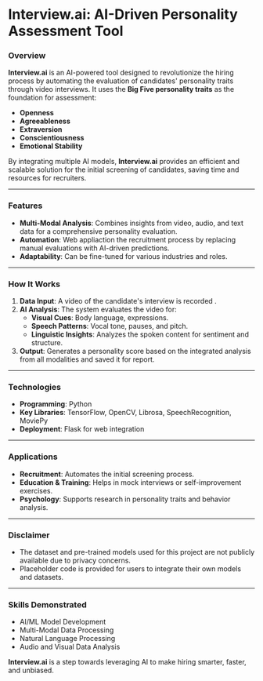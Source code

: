 # Interview.ai: AI-Driven Personality Assessment Tool  

### Overview  
**Interview.ai** is an AI-powered tool designed to revolutionize the hiring process by automating the evaluation of candidates' personality traits through video interviews. It uses the **Big Five personality traits** as the foundation for assessment:  
- **Openness**  
- **Agreeableness**  
- **Extraversion**  
- **Conscientiousness**  
- **Emotional Stability**  

By integrating multiple AI models, **Interview.ai** provides an efficient and scalable solution for the initial screening of candidates, saving time and resources for recruiters.

---

### Features  
- **Multi-Modal Analysis**: Combines insights from video, audio, and text data for a comprehensive personality evaluation.  
- **Automation**: Web appliaction the recruitment process by replacing manual evaluations with AI-driven predictions.  
- **Adaptability**: Can be fine-tuned for various industries and roles.  

---

### How It Works  
1. **Data Input**: A video of the candidate's interview is recorded .  
2. **AI Analysis**: The system evaluates the video for:  
   - **Visual Cues**: Body language, expressions.  
   - **Speech Patterns**: Vocal tone, pauses, and pitch.  
   - **Linguistic Insights**: Analyzes the spoken content for sentiment and structure.  
3. **Output**: Generates a personality score based on the integrated analysis from all modalities and saved it for report.  

---

### Technologies  
- **Programming**: Python  
- **Key Libraries**: TensorFlow, OpenCV, Librosa, SpeechRecognition, MoviePy  
- **Deployment**: Flask for web integration  

---

### Applications  
- **Recruitment**: Automates the initial screening process.  
- **Education & Training**: Helps in mock interviews or self-improvement exercises.  
- **Psychology**: Supports research in personality traits and behavior analysis.  

---

### Disclaimer  
- The dataset and pre-trained models used for this project are not publicly available due to privacy concerns.  
- Placeholder code is provided for users to integrate their own models and datasets.  

---

### Skills Demonstrated  
- AI/ML Model Development  
- Multi-Modal Data Processing  
- Natural Language Processing  
- Audio and Visual Data Analysis  

**Interview.ai** is a step towards leveraging AI to make hiring smarter, faster, and unbiased.
